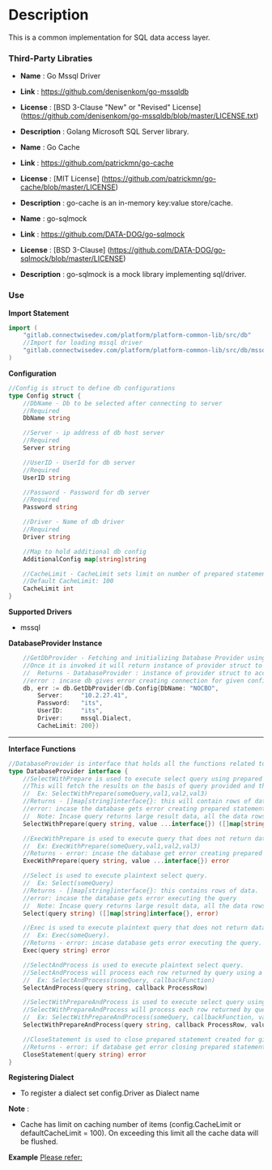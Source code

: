 # Description
This is a common implementation for SQL data access layer.

### Third-Party Libraties
  - **Name** : Go Mssql Driver
  - **Link** : https://github.com/denisenkom/go-mssqldb
  - **License** : [BSD 3-Clause "New" or "Revised" License] (https://github.com/denisenkom/go-mssqldb/blob/master/LICENSE.txt)
  - **Description** : Golang Microsoft SQL Server library.

  - **Name** : Go Cache
  - **Link** : https://github.com/patrickmn/go-cache
  - **License** : [MIT License] (https://github.com/patrickmn/go-cache/blob/master/LICENSE)
  - **Description** : go-cache is an in-memory key:value store/cache.

  - **Name** : go-sqlmock
  - **Link** : https://github.com/DATA-DOG/go-sqlmock
  - **License** : [BSD 3-Clause] (https://github.com/DATA-DOG/go-sqlmock/blob/master/LICENSE)
  - **Description** : go-sqlmock is a mock library implementing sql/driver.

### Use 

**Import Statement**

```go
import (
	"gitlab.connectwisedev.com/platform/platform-common-lib/src/db"
	//Import for loading mssql driver
	"gitlab.connectwisedev.com/platform/platform-common-lib/src/db/mssql"
)
```

**Configuration**

```go
//Config is struct to define db configurations
type Config struct {
	//DbName - Db to be selected after connecting to server
	//Required
	DbName string

	//Server - ip address of db host server
	//Required
	Server string

	//UserID - UserId for db server
	//Required
	UserID string

	//Password - Password for db server
	//Required
	Password string

	//Driver - Name of db driver
	//Required
	Driver string

	//Map to hold additional db config
	AdditionalConfig map[string]string

	//CacheLimit - CacheLimit sets limit on number of prepared statements to be cached
	//Default CacheLimit: 100
	CacheLimit int
}
```

**Supported Drivers**
* mssql

**DatabaseProvider Instance**
```go
	//GetDbProvider - Fetching and initializing Database Provider using db configurations.
	//Once it is invoked it will return instance of provider struct to access db.
	//  Returns - DatabaseProvider : instance of provider struct to access db
	//error : incase db gives error creating connection for given configs
	db, err := db.GetDbProvider(db.Config{DbName: "NOCBO",
		Server:     "10.2.27.41",
		Password:   "its",
		UserID:     "its",
		Driver:     mssql.Dialect,
		CacheLimit: 200})
```
****

**Interface Functions**
```go
//DatabaseProvider is interface that holds all the functions related to Db
type DatabaseProvider interface {
	//SelectWithPrepare is used to execute select query using prepared statment.
	//This will fetch the results on the basis of query provided and the values.
	//  Ex: SelectWithPrepare(someQuery,val1,val2,val3)
	//Returns - []map[string]interface{}: this will contain rows of data.
	//error: incase the database gets error creating prepared statement or query.
	//  Note: Incase query returns large result data, all the data rows will be returned at once.
	SelectWithPrepare(query string, value ...interface{}) ([]map[string]interface{}, error)

	//ExecWithPrepare is used to execute query that does not return data rows using prepared statement ex: INSERT, UPDATE or DELETE.
	//  Ex: ExecWithPrepare(someQuery,val1,val2,val3)
	//Returns - error: incase the database get error creating prepared statement or executing query.
	ExecWithPrepare(query string, value ...interface{}) error

	//Select is used to execute plaintext select query.
	//  Ex: Select(someQuery)
	//Returns - []map[string]interface{}: this contains rows of data.
	//error: incase the database gets error executing the query
	//  Note: Incase query returns large result data, all the data rows will be returned at once.
	Select(query string) ([]map[string]interface{}, error)

	//Exec is used to execute plaintext query that does not return data rows ex: INSERT, UPDATE or DELETE.
	//  Ex: Exec(someQuery).
	//Returns - error: incase database gets error executing the query.
	Exec(query string) error

	//SelectAndProcess is used to execute plaintext select query.
	//SelectAndProcess will process each row returned by query using a callback function.
	//	Ex: SelectAndProcess(someQuery, callbackFunction)
	SelectAndProcess(query string, callback ProcessRow)

	//SelectWithPrepareAndProcess is used to execute select query using prepared statement.
	//SelectWithPrepareAndProcess will process each row returned by query using a callback function
	//  Ex: SelectWithPrepareAndProcess(someQuery, callbackFunction, val1,val2...)
	SelectWithPrepareAndProcess(query string, callback ProcessRow, value ...interface{})

	//CloseStatement is used to close prepared statement created for given query.
	//Returns - error: if database get error closing prepared statement.
	CloseStatement(query string) error
}

```

**Registering Dialect**
- To register a dialect set config.Driver as Dialect name

**Note** : 
- Cache has limit on caching number of items (config.CacheLimit or defaultCacheLimit = 100). On exceeding this limit all the cache data will be flushed.

**Example**
	[Please refer:](gitlab.connectwisedev.com/platform/platform-common-lib/src/db/example/example.go)